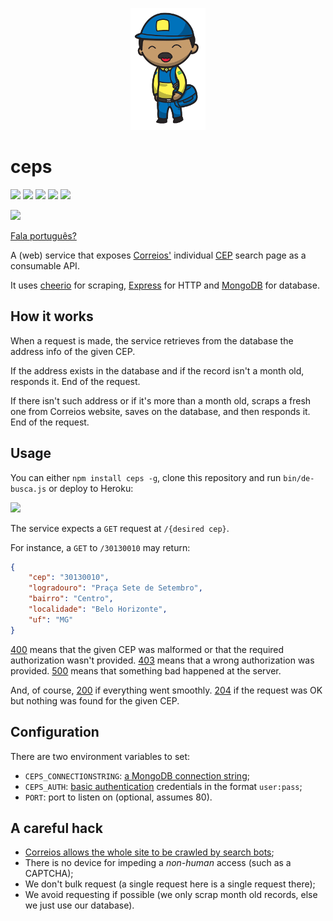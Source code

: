 <p align="center">
    <a href="#ceps">
        <img alt="logo" src="asset/logo.png">
    </a>
</p>

# ceps

[![][build-img]][build]
[![][coverage-img]][coverage]
[![][dependencies-img]][dependencies]
[![][devdependencies-img]][devdependencies]
[![][module-img]][module]

[![][npm-img]][npm]

[Fala português?]

A (web) service that exposes [Correios'] individual [CEP] search page as a consumable API.

It uses [cheerio] for scraping, [Express] for HTTP and [MongoDB] for database.

[build]:     https://travis-ci.org/codigonosso/ceps
[build-img]: https://travis-ci.org/codigonosso/ceps.png

[coverage]:     https://coveralls.io/r/codigonosso/ceps?branch=master
[coverage-img]: https://coveralls.io/repos/codigonosso/ceps/badge.png?branch=master

[dependencies]:     https://david-dm.org/codigonosso/ceps
[dependencies-img]: https://david-dm.org/codigonosso/ceps.png

[devdependencies]:     https://david-dm.org/codigonosso/ceps#info=devDependencies
[devdependencies-img]: https://david-dm.org/codigonosso/ceps/dev-status.png

[module]:     http://badge.fury.io/js/ceps
[module-img]: https://badge.fury.io/js/ceps.png

[npm]:     https://nodei.co/npm/ceps
[npm-img]: https://nodei.co/npm/ceps.png?mini=true

[Fala português?]: README.pt-BR.md

[Correios']: http://pt.wikipedia.org/wiki/Empresa_Brasileira_de_Correios_e_Tel%C3%A9grafos
[CEP]:       http://en.wikipedia.org/wiki/C%C3%B3digo_de_Endere%C3%A7amento_Postal

[cheerio]: https://github.com/cheeriojs/cheerio
[Express]: http://expressjs.com
[MongoDB]: http://mongodb.org

## How it works

When a request is made, the service retrieves from the database the address info of the given CEP.

If the address exists in the database and if the record isn't a month old, responds it.
End of the request.

If there isn't such address or if it's more than a month old, scraps a fresh one from Correios website, saves on the database, and then responds it.
End of the request.

## Usage

You can either `npm install ceps -g`, clone this repository and run `bin/de-busca.js` or deploy to Heroku:

[![][heroku-img]][heroku]

The service expects a `GET` request at `/{desired cep}`.

For instance, a `GET` to `/30130010` may return:

```json
{
    "cep": "30130010",
    "logradouro": "Praça Sete de Setembro",
    "bairro": "Centro",
    "localidade": "Belo Horizonte",
    "uf": "MG"
}
```

[heroku]:     https://heroku.com/deploy
[heroku-img]: https://www.herokucdn.com/deploy/button.png

[400] means that the given CEP was malformed or that the required authorization wasn't provided.
[403] means that a wrong authorization was provided.
[500] means that something bad happened at the server.

And, of course, [200] if everything went smoothly.
[204] if the request was OK but nothing was found for the given CEP.


[400]: http://en.wikipedia.org/wiki/List_of_HTTP_status_codes#400
[403]: http://en.wikipedia.org/wiki/List_of_HTTP_status_codes#403
[500]: http://en.wikipedia.org/wiki/List_of_HTTP_status_codes#500

[200]: http://en.wikipedia.org/wiki/List_of_HTTP_status_codes#200
[204]: http://en.wikipedia.org/wiki/List_of_HTTP_status_codes#204

## Configuration

There are two environment variables to set:

* `CEPS_CONNECTIONSTRING`: [a MongoDB connection string];
* `CEPS_AUTH`: [basic authentication] credentials in the format `user:pass`;
* `PORT`: port to listen on (optional, assumes 80).

[a MongoDB connection string]: http://docs.mongodb.org/manual/reference/connection-string
[basic authentication]: https://en.wikipedia.org/wiki/Basic_access_authentication

## A careful hack

* [Correios allows the whole site to be crawled by search bots][robots];
* There is no device for impeding a *non-human* access (such as a CAPTCHA);
* We don't bulk request (a single request here is a single request there);
* We avoid requesting if possible (we only scrap month old records, else we just use our database).

[robots]: http://correios.com.br/robots.txt

